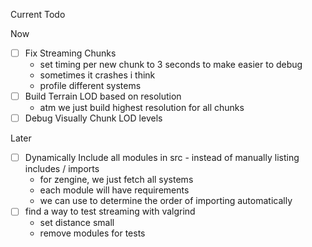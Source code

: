 Current Todo

Now
- [ ] Fix Streaming Chunks
    - set timing per new chunk to 3 seconds to make easier to debug
    - sometimes it crashes i think
    - profile different systems
- [ ] Build Terrain LOD based on resolution
    - atm we just build highest resolution for all chunks
- [ ] Debug Visually Chunk LOD levels

Later
- [ ] Dynamically Include all modules in src - instead of manually listing includes / imports
    - for zengine, we just fetch all systems
    - each module will have requirements
    - we can use to determine the order of importing automatically
- [ ] find a way to test streaming with valgrind
    - set distance small
    - remove modules for tests